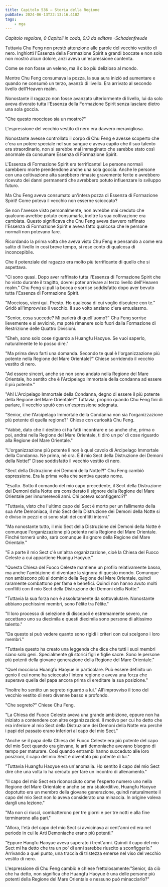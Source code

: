 ```yaml
---
title: Capitolo 536 – Storia della Regione
pubDate: 2024-06-13T22:13:16.410Z
tags:
    - mga
---
```



<em>Capitolo regolare,
0 Capitoli in coda, 0/3
da editare
-Schadenfreude</em>


Tuttavia Chu Feng non prestò attenzione alle parole del vecchio vestito di nero. Inghiottì l'Essenza della Formazione Spirit a grandi boccate e non solo non mostrò alcun dolore, anzi aveva un'espressione contenta.


Come se non fosse un veleno, ma il cibo più delizioso al mondo.


Mentre Chu Feng consumava la pozza, la sua aura iniziò ad aumentare e quando ne consumò un terzo, avanzò di livello. Era arrivato al secondo livello dell'Heaven realm.


Nonostante il ragazzo non fosse avanzato ulteriormente di livello, lui da solo aveva divorato tutta l'Essenza della Formazione Spirit senza lasciare dietro una sola goccia.


"Che questo moccioso sia un mostro?"


L'espressione del vecchio vestito di nero era davvero meravigliosa.


Nonostante avesse controllato il corpo di Chu Feng e avesse scoperto che c'era un potere speciale nel suo sangue e aveva capito che il suo talento era straordinario, non si sarebbe mai immaginato che sarebbe stato così anormale da consumare Essenza di Formazione Spirit.


L'Essenza di Formazione Spirit era terrificante! Le persone normali sarebbero morte prendendone anche una sola goccia. Anche le persone con una coltivazione alta sarebbero rimaste gravemente ferite e avrebbero ricevuto dei danni permanenti che avrebbero potuto influenzare lo sviluppo futuro.


Ma Chu Feng aveva consumato un'intera pozza di Essenza di Formazione Spirit! Come poteva il vecchio non esserne scioccato?


Se non l'avesse visto personalmente, non avrebbe mai creduto che qualcuno avrebbe potuto consumarla, inoltre la sua coltivazione era cambiata. Questo significava che Chu Feng aveva davvero raffinato l'Essenza di Formazione Spirit e aveva fatto qualcosa che le persone normali non potevano fare.


Ricordando la prima volta che aveva visto Chu Feng e pensando a come era salito di livello in così breve tempo, si rese conto di qualcosa di inconcepibile.


Che il potenziale del ragazzo era molto più terrificante di quello che si aspettava.


"Ci sono quasi. Dopo aver raffinato tutta l'Essenza di Formazione Spirit che ho visto durante il tragitto, dovrei poter arrivare al terzo livello dell'Heaven realm." Chu Feng si pulì la bocca e sorrise soddisfatto dopo aver bevuto tutta l'Essenza di Formazione Spirit.


"Moccioso, vieni qui. Presto. Ho qualcosa di cui voglio discutere con te." Gridò all'improvviso il vecchio. Il suo volto anziano c'era entusiasmo.


"Senior, cosa succede? Mi parlerà di quell'uomo?" Chu Feng sorrise lievemente e si avvicinò, ma poté rimanere solo fuori dalla Formazione di Restrizione delle Quattro Divisioni.


"Eheh, sono solo cose riguardo a Huangfu Haoyue. Se vuoi saperlo, naturalmente te lo posso dire."


"Ma prima devo farti una domanda. Secondo te qual è l'organizzazione più potente nella Regione del Mare Orientale?" Chiese sorridendo il vecchio vestito di nero.


"Ad essere sinceri, anche se non sono andato nella Regione del Mare Orientale, ho sentito che è l'Arcipelago Immortale della condanna ad essere il più potente."


"Ah! L'Arcipelago Immortale della Condanna, degno di essere il più potente della Regione del Mare Orientale?" Tuttavia, proprio quando Chu Feng finì di parlare, il vecchio sputò con un'espressione sdegnata.


"Senior, che l'Arcipelago Immortale della Condanna non sia l'organizzazione più potente di quella regione?" Chiese con curiosità Chu Feng.


"Vabbè, dato che il destino ci ha fatti incontrare e so anche che, prima o poi, andrai nella Regione del Mare Orientale, ti dirò un po' di cose riguardo alla Regione del Mare Orientale."


"L'organizzazione più potente lì non è quel cavolo di Arcipelago Immortale della Condanna. Né prima, né ora. È il mio Sect della Distruzione dei Demoni della Notte!" Disse soddisfatto il vecchio vestito di nero.


"Sect della Distruzione dei Demoni della Notte?!" Chu Feng cambiò espressione. Era la prima volta che sentiva questo nome.


"Esatto. Sotto il comando del mio capo precedente, il Sect della Distruzione dei Demoni della Notte era considerato il signore della Regione del Mare Orientale per innumerevoli anni. Chi poteva sconfiggerci?!"


"Tuttavia, visto che l'ultimo capo del Sect è morto per un fallimento della sua Arte Demoniaca, il mio Sect della Distruzione dei Demoni della Notte si è diviso in pezzi e ci sono stati dei conflitti interni."


"Ma nonostante tutto, il mio Sect della Distruzione dei Demoni della Notte è comunque l'organizzazione più potente nella Regione del Mare Orientale. Finché tornerà unito, sarà comunque il signore della Regione del Mare Orientale."


"E a parte il mio Sect c'è un'altra organizzazione, cioè la Chiesa del Fuoco Celeste a cui appartiene Huangu Haoyue."


"Questa Chiesa del Fuoco Celeste mantiene un profilo relativamente basso, ma anche l'ambizione di diventare la signora di questo mondo. Comunque non ambiscono più al dominio della Regione del Mare Orientale, quindi raramente combattono per fama e benefici. Quindi non hanno avuto molti conflitti con il mio Sect della Distruzione dei Demoni della Notte."


"Tuttavia la sua forza non è assolutamente da sottovalutare. Nonostante abbiano pochissimi membri, sono l'élite tra l'élite."


"Il loro processo di selezione di discepoli è estremamente severo, ne accettano uno su diecimila e questi diecimila sono persone di altissimo talento."


"Da questo si può vedere quanto sono rigidi i criteri con cui scelgono i loro membri."


"Tuttavia questo ha creato una leggenda che dice che tutti i suoi membri siano solo geni. Specialmente gli storici figli e figlie sacre. Sono le persone più potenti della giovane generazione della Regione del Mare Orientale."


"Quel moccioso Huangfu Haoyue in particolare. Può essere definito un genio il cui nome ha scioccato l'intera regione e aveva una forza che superava quella del papa ancora prima di ereditare la sua posizione."


"Inoltre ho sentito un segreto riguardo a lui." All'improvviso il tono del vecchio vestito di nero divenne basso e profondo.


"Che segreto?" Chiese Chu Feng.


"La Chiesa del Fuoco Celeste aveva una grande ambizione, eppure non ha iniziato a contendere con altre organizzazioni. Il motivo per cui ho detto che era inferiore al mio Sect della Distruzione dei Demoni della Notte era perché i papi del passato erano inferiori al capo del mio Sect."


"Anche se il papa della Chiesa del Fuoco Celeste era più potente del capo del mio Sect quando era giovane, le arti demoniache avevano bisogno di tempo per maturare. Così quando entrambi hanno succeduto alle loro posizioni, il capo del mio Sect è diventato più potente di lui."


"Tuttavia Huangfu Haoyue era un'anomalia. Ho sentito il capo del mio Sect dire che una volta lo ha cercato per fare un incontro di allenamento."


"Il capo del mio Sect era riconosciuto come l'esperto numero uno nella Regione del Mare Orientale e anche se era sbalorditivo, Huangfu Haoyue dopotutto era un membro della giovane generazione, quindi naturalmente il capo del mio Sect non lo aveva considerato una minaccia. In origine voleva dargli una lezione."


"Ma non ci riuscì, combatterono per tre giorni e per tre notti e alla fine terminarono alla pari."


"Allora, l'età del capo del mio Sect si avvicinava ai cent'anni ed era nel periodo in cui le Arti Demoniache erano più potenti."


"Eppure Hangfu Haoyue aveva superato i trent'anni. Quindi il capo del mio Sect mi ha detto che tra un po' di anni sarebbe riuscito a sconfiggerlo." Arrivando a quel punto, una traccia di tristezza emerse nel viso del vecchio vestito di nero.


L'espressione di Chu Feng cambiò e chiese frettolosamente:"Senior, da ciò che ha detto, non significa che Huangfu Haoyue è una delle persone più potenti della Regione del Mare Orientale e nessuno può minacciarlo?"
                                


                                

